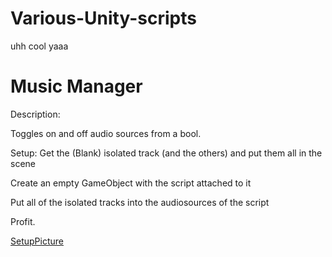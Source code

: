 # Various-Unity-scripts
uhh cool yaaa

# Music Manager
Description:

Toggles on and off audio sources from a bool.

Setup:
Get the (Blank) isolated track (and the others) and put them all in the scene

Create an empty GameObject with the script attached to it

Put all of the isolated tracks into the audiosources of the script

Profit.

[SetupPicture](https://i.imgur.com/2s4Gjc6.png)
